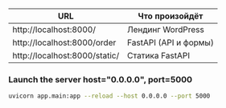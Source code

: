 
###  
| URL                             | Что произойдёт        |
|----------------------------------|------------------------|
| http://localhost:8000/          | Лендинг WordPress     |
| http://localhost:8000/order     | FastAPI (API и формы) |
| http://localhost:8000/static/   | Статика FastAPI       |

###  Launch the server host="0.0.0.0", port=5000
```bash
uvicorn app.main:app --reload --host 0.0.0.0 --port 5000